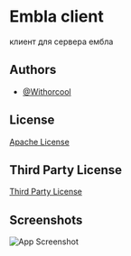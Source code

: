 
# Embla client

клиент для сервера ембла 


## Authors

- [@Withorcool](https://github.com/withorcool)




## License

[Apache License](https://github.com/Embla-server/Embla-client/blob/main/LICENSE)

## Third Party License

[Third Party License](https://github.com/Embla-server/Embla-client/blob/main/Third%20Party%20Licenses.md)


## Screenshots

![App Screenshot]()

